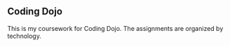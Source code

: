## Coding Dojo


This is my coursework for Coding Dojo. The assignments are organized by technology.